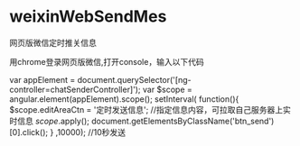 # weixinWebSendMes
网页版微信定时推关信息

用chrome登录网页版微信,打开console，输入以下代码

var appElement = document.querySelector('[ng-controller=chatSenderController]');
var $scope = angular.element(appElement).scope();
setInterval(
    function(){
        $scope.editAreaCtn = '定时发送信息';  //指定信息内容，可拉取自己服务器上实时信息
        $scope.$apply();
        document.getElementsByClassName('btn_send')[0].click();
    }
    ,10000); //10秒发送
